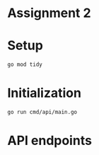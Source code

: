 # Assignment 2


# Setup
```bash
go mod tidy
```

# Initialization
```bash
go run cmd/api/main.go
```

# API endpoints
```

```
